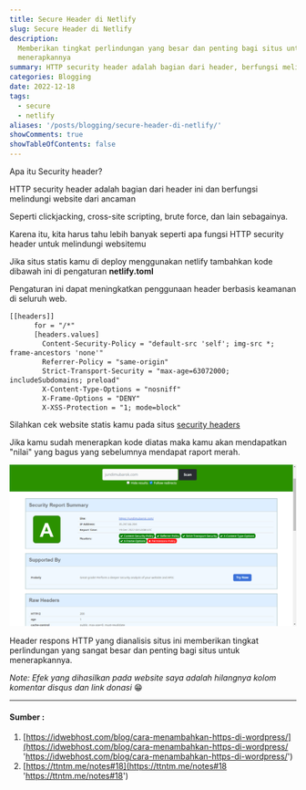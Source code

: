 ```yaml
---
title: Secure Header di Netlify
slug: Secure Header di Netlify
description:
  Memberikan tingkat perlindungan yang besar dan penting bagi situs untuk
  menerapkannya
summary: HTTP security header adalah bagian dari header, berfungsi melindungi website dari resiko seperti clickjacking, cross-site scripting, brute force, dan sebagainya. Apa itu Security header?
categories: Blogging
date: 2022-12-18
tags:
  - secure
  - netlify
aliases: '/posts/blogging/secure-header-di-netlify/'
showComments: true
showTableOfContents: false
---
```


Apa itu Security header?

HTTP security header adalah bagian dari header ini dan berfungsi melindungi website dari ancaman

Seperti clickjacking, cross-site scripting, brute force, dan lain sebagainya.

Karena itu, kita harus tahu lebih banyak seperti apa fungsi HTTP security header untuk melindungi websitemu

Jika situs statis kamu di deploy menggunakan netlify tambahkan kode dibawah ini di pengaturan **netlify.toml**

Pengaturan ini dapat meningkatkan penggunaan header berbasis keamanan di seluruh web.

```
[[headers]]
      for = "/*"
      [headers.values]
        Content-Security-Policy = "default-src 'self'; img-src *; frame-ancestors 'none'"
        Referrer-Policy = "same-origin"
        Strict-Transport-Security = "max-age=63072000; includeSubdomains; preload"
        X-Content-Type-Options = "nosniff"
        X-Frame-Options = "DENY"
        X-XSS-Protection = "1; mode=block"
```

Silahkan cek website statis kamu pada situs [security headers](https://securityheaders.com/)

Jika kamu sudah menerapkan kode diatas maka kamu akan mendapatkan "nilai" yang bagus yang sebelumnya mendapat raport merah.

![](./pengecekan-http-header-a.png)

Header respons HTTP yang dianalisis situs ini memberikan tingkat perlindungan yang sangat besar dan penting bagi situs untuk menerapkannya.

_Note: Efek yang dihasilkan pada website saya adalah hilangnya kolom komentar disqus dan link donasi_ 😁

---

#### Sumber :

1. [https://idwebhost.com/blog/cara-menambahkan-https-di-wordpress/](https://idwebhost.com/blog/cara-menambahkan-https-di-wordpress/ 'https://idwebhost.com/blog/cara-menambahkan-https-di-wordpress/')
2. [https://ttntm.me/notes#18](https://ttntm.me/notes#18 'https://ttntm.me/notes#18')
